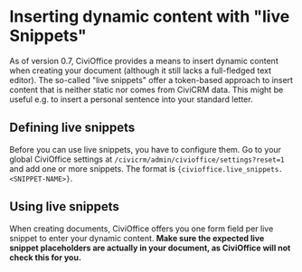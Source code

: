 # Inserting dynamic content with "live Snippets"

As of version 0.7, CiviOffice provides a means to insert dynamic content when
creating your document (although it still lacks a full-fledged text editor). The
so-called "live snippets" offer a token-based approach to insert content that is
neither static nor comes from CiviCRM data. This might be useful e.g. to insert
a personal sentence into your standard letter.

## Defining live snippets

Before you can use live snippets, you have to configure them. Go to your global
CiviOffice settings at `/civicrm/admin/civioffice/settings?reset=1` and add one
or more snippets. The format is `{civioffice.live_snippets.<SNIPPET-NAME>}`.

## Using live snippets

When creating documents, CiviOffice offers you one form field per live snippet
to enter your dynamic content. **Make sure the expected live snippet
placeholders are actually in your document, as CiviOffice will not check this
for you.**  
